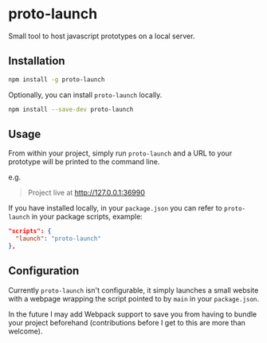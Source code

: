 # proto-launch
Small tool to host javascript prototypes on a local server.

## Installation
```sh
npm install -g proto-launch
```

Optionally, you can install `proto-launch` locally.
```sh
npm install --save-dev proto-launch
```

## Usage
From within your project, simply run `proto-launch` and a URL to your prototype will be printed to the command line.

e.g.
> Project live at http://127.0.0.1:36990

If you have installed locally, in your `package.json` you can refer to `proto-launch` in your package scripts, example:

```json
"scripts": {
  "launch": "proto-launch"
},
```

## Configuration
Currently `proto-launch` isn't configurable, it simply launches a small website with a webpage wrapping the script pointed to by `main` in your `package.json`.

In the future I may add Webpack support to save you from having to bundle your project beforehand (contributions before I get to this are more than welcome).

